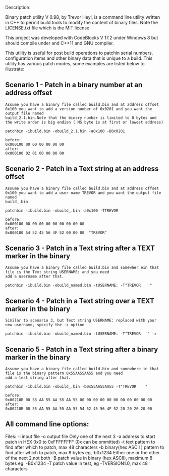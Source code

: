 Description:

Binary patch utility V 0.98, by Trevor Heyl, is a command line utility written in C++ to permit build tools to modify the content of binary files. Note the LICENSE.txt file which is the MIT license

This project was developed with CodeBlocks V 17.2 under Windows 8 but should compile under and C++11 and GNU compiler.

This utility is useful for post build operations to patchin serial numbers, configuration items and other binary data that is unique to a build.
This utility has various patch modes, some examples are listed below to illustrate:

Scenario 1 -  Patch in a binary number at an address offset
-----------------------------------------------------------
    Assume you have a binary file called build.bin and at address offset 0x100 you want to add a version number of 0x0201 and you want the output file named
    build_2.1.bin.Note that the binary number is limited to 8 bytes and the write order is big endian ( MS byte is at first or lowest address)

    patchbin -ibuild.bin -obuild_2.1.bin -a0x100 -B0x0201

    before:
    0x000100 00 00 00 00 00 00
    after:
    0x000100 02 01 00 00 00 00

Scenario 2 -  Patch in a Text string at an address offset
-----------------------------------------------------------
    Assume you have a binary file called build.bin and at address offset 0x100 you want to add a user name TREVOR and you want the output file named
    build_.bin

    patchbin -ibuild.bin -obuild_.bin -a0x100 -TTREVOR

    before:
    0x000100 00 00 00 00 00 00 00 00 00
    after:
    0x000100 54 52 45 56 4F 52 00 00 00  "TREVOR"


Scenario 3 -  Patch in a Text string  after a TEXT marker in the binary
-----------------------------------------------------------------------
    Assume you have a binary file called build.bin and somewher ein that file is the Text string USERNAME: and you need
    add a username after that.

    patchbin -ibuild.bin -obuild_named.bin -tUSERNAME: -T"TREVOR    "

Scenario 4 -  Patch in a Text string  over a TEXT marker in the binary
-----------------------------------------------------------------------
    Similar to scenario 3, but Text string USERNAME: replaced with your new username, specify the -z option

    patchbin -ibuild.bin -obuild_named.bin -tUSERNAME: -T"TREVOR   " -z

Scenario 5 -  Patch in a Text string after a binary marker in the binary
-----------------------------------------------------------------------
    Assume you have a binary file called build.bin and somewhere in that file is the binary pattern 0x55AA55AA55 and you need
    add a test string after that.

    patchbin -ibuild.bin -obuild_.bin -b0x55AA55AA55 -T"TREVOR    "

    before:
    0x00210B 00 55 AA 55 AA 55 AA 55 00 00 00 00 00 00 00 00 00 00 00
    after:
    0x00210B 00 55 AA 55 AA 55 AA 55 54 52 45 56 4F 52 20 20 20 20 00

All command line options:
-------------------------
Files:
  -i input file
  -o output file
Only one of the next 3
  -a address to start patch in HEX 0x0 to 0xFFFFFFFF (0x can be ommitted)
  -t text pattern to find after which to patch, max 48 characters 
  -b binary(hex ASCII ) pattern to find after which to patch, max 8 bytes eg,-b0x1234
Either one or the other of the next 2,not both
  -B patch value in binary (hex ASCII), maximum 8 bytes eg: -B0x1234
  -T patch value in test, eg -TVERSION1.0, max 48 characters

